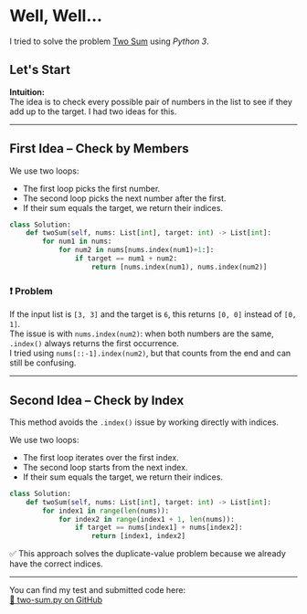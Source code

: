 # Well, Well...

I tried to solve the problem [Two Sum](https://leetcode.com/problems/two-sum/description/) using *Python 3*.

## Let's Start

**Intuition:**  
The idea is to check every possible pair of numbers in the list to see if they add up to the target. I had two ideas for this.

---

## First Idea – Check by Members

We use two loops:  
- The first loop picks the first number.
- The second loop picks the next number after the first.
- If their sum equals the target, we return their indices.

```python
class Solution:
    def twoSum(self, nums: List[int], target: int) -> List[int]:
        for num1 in nums:
            for num2 in nums[nums.index(num1)+1:]:
                if target == num1 + num2:
                    return [nums.index(num1), nums.index(num2)]
```

### ❗ Problem  
If the input list is `[3, 3]` and the target is `6`, this returns `[0, 0]` instead of `[0, 1]`.  
The issue is with `nums.index(num2)`: when both numbers are the same, `.index()` always returns the first occurrence.  
I tried using `nums[::-1].index(num2)`, but that counts from the end and can still be confusing.

---

## Second Idea – Check by Index

This method avoids the `.index()` issue by working directly with indices.

We use two loops:  
- The first loop iterates over the first index.
- The second loop starts from the next index.
- If their sum equals the target, we return their indices.

```python
class Solution:
    def twoSum(self, nums: List[int], target: int) -> List[int]:
        for index1 in range(len(nums)):
            for index2 in range(index1 + 1, len(nums)):
                if target == nums[index1] + nums[index2]:
                    return [index1, index2]
```

✅ This approach solves the duplicate-value problem because we already have the correct indices.

---

You can find my test and submitted code here:  
[🔗 two-sum.py on GitHub](https://github.com/alikhmahdi/LeetCode/blob/main/1-two-sum.py)
